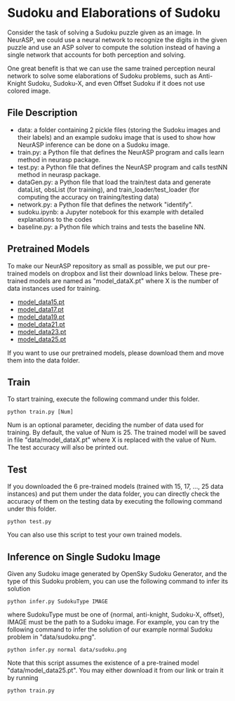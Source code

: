 # Sudoku and Elaborations of Sudoku
Consider the task of solving a Sudoku puzzle given as an image. In NeurASP, we could use a neural network to recognize the digits in the given puzzle and use an ASP solver to compute the solution instead of having a single network that accounts for both perception and solving.

One great benefit is that we can use the same trained perception neural network to solve some elaborations of Sudoku problems, such as Anti-Knight Sudoku, Sudoku-X, and even Offset Sudoku if it does not use colored image.

## File Description
* data: a folder containing 2 pickle files (storing the Sudoku images and their labels) and an example sudoku image that is used to show how NeurASP inference can be done on a Sudoku image.
* train.py: a Python file that defines the NeurASP program and calls learn method in neurasp package.
* test.py: a Python file that defines the NeurASP program and calls testNN method in neurasp package.
* dataGen.py: a Python file that load the train/test data and generate dataList, obsList (for training), and train_loader/test_loader (for computing the accuracy on training/testing data)
* network.py: a Python file that defines the network "identify".
* sudoku.ipynb: a Jupyter notebook for this example with detailed explanations to the codes
* baseline.py: a Python file which trains and tests the baseline NN.

## Pretrained Models
To make our NeurASP repository as small as possible, we put our pre-trained models on dropbox and list their download links below. These pre-trained models are named as "model_dataX.pt" where X is the number of data instances used for training.
* [model_data15.pt](https://www.dropbox.com/s/f87xpqps2cmgd96/model_data15.pt?dl=1)
* [model_data17.pt](https://www.dropbox.com/s/hhkw6kp35vq14h7/model_data17.pt?dl=1)
* [model_data19.pt](https://www.dropbox.com/s/kh3p717tcrnpays/model_data19.pt?dl=1)
* [model_data21.pt](https://www.dropbox.com/s/dun6dhe4uwh2vs9/model_data21.pt?dl=1)
* [model_data23.pt](https://www.dropbox.com/s/za2zz6rqy5z6yss/model_data23.pt?dl=1)
* [model_data25.pt](https://www.dropbox.com/s/a0t2n0yagpfbgtc/model_data25.pt?dl=1)

If you want to use our pretrained models, please download them and move them into the data folder. 

## Train
To start training, execute the following command under this folder.
```
python train.py [Num]
```
Num is an optional parameter, deciding the number of data used for training. By default, the value of Num is 25.
The trained model will be saved in file "data/model_dataX.pt" where X is replaced with the value of Num. The test accuracy will also be printed out. 

## Test
If you downloaded the 6 pre-trained models (trained with 15, 17, ..., 25 data instances) and put them under the data folder, you can directly check the accuracy of them on the testing data by executing the following command under this folder.
```
python test.py
```
You can also use this script to test your own trained models.

## Inference on Single Sudoku Image
Given any Sudoku image generated by OpenSky Sudoku Generator, and the type of this Sudoku problem, you can use the following command to infer its solution
```
python infer.py SudokuType IMAGE
```
where SudokuType must be one of {normal, anti-knight, Sudoku-X, offset}, IMAGE must be the path to a Sudoku image. For example, you can try the following command to infer the solution of our example normal Sudoku problem in "data/sudoku.png".
```
python infer.py normal data/sudoku.png
```
Note that this script assumes the existence of a pre-trained model "data/model_data25.pt". You may either download it from our link or train it by running
```
python train.py
```
